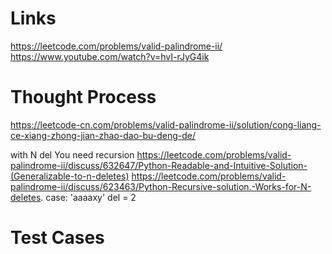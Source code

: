 # Links
https://leetcode.com/problems/valid-palindrome-ii/
https://www.youtube.com/watch?v=hvI-rJyG4ik

# Thought Process
https://leetcode-cn.com/problems/valid-palindrome-ii/solution/cong-liang-ce-xiang-zhong-jian-zhao-dao-bu-deng-de/

with N del
You need recursion
https://leetcode.com/problems/valid-palindrome-ii/discuss/632647/Python-Readable-and-Intuitive-Solution-(Generalizable-to-n-deletes)
https://leetcode.com/problems/valid-palindrome-ii/discuss/623463/Python-Recursive-solution.-Works-for-N-deletes.
case: 'aaaaxy' del = 2

# Test Cases

